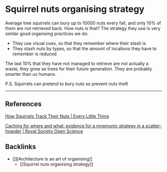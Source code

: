 # Squirrel nuts organising strategy
Average tree squirrels can bury up to 10000 nuts every fall, and only 10% of them are not retrieved back. How nuts is that? The strategy they use is very similar good organising practices we do:
- They use visual cues, so that they remember where their stash is
- They stash nuts by types, so that the amount of locations they have to remember is reduced

The last 10% that they have not managed to retrieve are not actually a waste, they grow as trees for their future generation. They are probably smarter than us humans.

P.S. Squirrels can pretend to bury nuts so prevent nuts theft

---
## References
[How Squirrels Track Their Nuts | Every Little Thing](https://gimletmedia.com/shows/every-little-thing/awhmm2l/how-squirrels-track-their-nuts)

[Caching for where and what: evidence for a mnemonic strategy in a scatter-hoarder | Royal Society Open Science](https://royalsocietypublishing.org/doi/full/10.1098/rsos.170958)

## Backlinks
* [[§Architecture is an art of organising]]
	* [[Squirrel nuts organising strategy]]

<!-- #evergreen #architecture -->

<!-- {BearID:3B878B9A-7501-4B25-B905-8711DED9CDCA-57831-00010EFF77509753} -->

